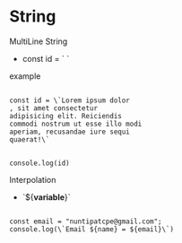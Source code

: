 # String
MultiLine String
- const id = \` \`

example

<code language="javascript">
const id = \`Lorem ipsum dolor
, sit amet consectetur 
adipisicing elit. Reiciendis 
commodi nostrum ut esse illo modi
aperiam, recusandae iure sequi
quaerat!\`

console.log(id)
</code>

Interpolation
- \`${**variable**}\`

<code language="javascript">
const email = "nuntipatcpe@gmail.com";
console.log(\`Email ${name} = ${email}\`)
</code>
